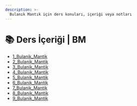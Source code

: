 ```yaml
---
description: >-
  Bulanık Mantık için ders konuları, içeriği veya notları
---
```


# 📚 Ders İçeriği \| BM

<!--Index-->

- [1_Bulanik_Mantik](./1_Bulanik_Mantik.pdf)
- [2_Bulanik_Mantik](./2_Bulanik_Mantik.pdf)
- [3_Bulanik_Mantik](./3_Bulanik_Mantik.pdf)
- [4_Bulanik_Mantik](./4_Bulanik_Mantik.pdf)
- [5_Bulanik_Mantik](./5_Bulanik_Mantik.pdf)
- [6_Bulanik_Mantik](./6_Bulanik_Mantik.pdf)
- [7_Bulanik_Mantik](./7_Bulanik_Mantik.pdf)
- [8_Bulanik_Mantik](./8_Bulanik_Mantik.pdf)
- [9_Bulanik_Mantik](./9_Bulanik_Mantik.pdf)

<!--Index-->
